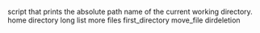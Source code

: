 script that prints the absolute path name of the current working directory.
home directory
long list
more files
first_directory
move_file
dirdeletion

